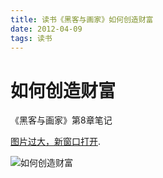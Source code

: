 ```yaml
---
title: 读书《黑客与画家》如何创造财富
date: 2012-04-09
tags: 读书
---
```

# 如何创造财富

《黑客与画家》第8章笔记

<p><a href="/images/howToMakeMoney.png" target="_blank" >图片过大，新窗口打开</a>.</p>

![如何创造财富](/images/howToMakeMoney.png)
